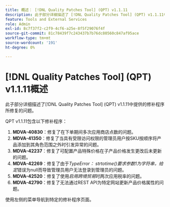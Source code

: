 ```yaml
---
title: 概述： [!DNL Quality Patches Tool] (QPT) v1.1.11
description: 此子部分详细描述了 [!DNL Quality Patches Tool] (QPT) v1.1.11中提供的修补程序所修复的问题。
feature: Tools and External Services
role: Admin
exl-id: 8c7f37f2-c2f9-4cf6-a25e-8f5f29076f4f
source-git-commit: 81c78439f7c243437b7b76dc80560c847af95ace
workflow-type: tm+mt
source-wordcount: '191'
ht-degree: 0%

---
```


# [!DNL Quality Patches Tool] (QPT) v1.1.11概述

此子部分详细描述了[!DNL Quality Patches Tool] (QPT) v1.1.11中提供的修补程序所修复的问题。

QPT v1.1.11包含以下修补程序：

1. **MDVA-40830**：修复了在下单期间多次应用商店点数的问题。
1. **MDVA-41350**：修复了当具有受限访问权限的管理员用户按SKU按顺序将产品添加到其角色范围之外时引发异常的问题。
1. **MDVA-42237**：修复了可配置产品特殊价格在子产品价格发生更改后未更新的问题。
1. **MDVA-42269**：修复了由于&#x200B;*TypeError： strtotime()要求参数1为字符串，给定*&#x200B;错误为null而导致管理员用户无法登录到管理员的问题。
1. **MDVA-42520**：修复了使用&#x200B;*启用跨境贸易*&#x200B;时两次应用税率的问题。
1. **MDVA-42790**：修复了无法通过REST API为特定网站更新产品价格属性的问题。

使用左侧的菜单导航到特定的修补程序页面。
